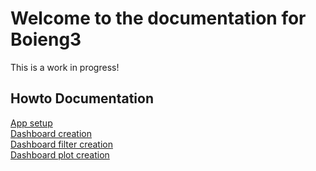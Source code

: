 # Welcome to the documentation for Boieng3
This is a work in progress!

## Howto Documentation
[App setup](howto/create_app.md)  
[Dashboard creation](howto/create_dashboard.md)  
[Dashboard filter creation](howto/create_filter.md)  
[Dashboard plot creation](howto/create_plot.md)  
